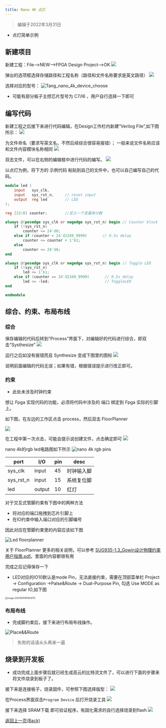 ```yaml
---
title: Nano 4K 点灯
---
```


> 编辑于2022年3月31日

- 点灯简单示例

## 新建项目

新建工程：File-->NEW-->FPGA Design Project-->OK
    ![](./../../Tang-Nano/assets/LED-1.png)

弹出的选项框选择存储路径和工程名称（路径和文件名称要求是英文路径）
    ![](./../../Tang-Nano/assets/LED-2.png)

选择对应的型号：
    ![Tang_nano_4k_device_choose](./../assets/Nano_4K_device_choose.png)

- 可能有部分板子主控芯片型号为 C7/I6 ，用户自行选择一下即可

## 编写代码

新建工程之后接下来进行代码编辑，在Design工作栏内新建“Verilog File”,如下图所示：
    ![](./../../Tang-Nano/assets/LED-5.png)

为文件命名（要求写英文名，不然后续综合很容易报错）；
   一般来说文件名称应该和文件内容模块名称相同
    ![](./../../Tang-Nano/assets/LED-6.png)

双击文件，可以在右侧的编辑框中进行代码的编写。
    ![](./../../Tang-Nano/assets/LED-7.png)

以点灯为例，将下方的 示例代码 粘贴到自己的文件中，也可以自己编写自己的代码。

```verilog
module led (
    input   sys_clk,
    input   sys_rst_n,     // reset input
    output  reg led        // LED
);

reg [23:0] counter;        //定义一个变量来计数

always @(posedge sys_clk or negedge sys_rst_n) begin // Counter block
    if (!sys_rst_n)
        counter <= 24'd0;
    else if (counter < 24'd1349_9999)       // 0.5s delay
        counter <= counter + 1'b1;
    else
        counter <= 24'd0;
end

always @(posedge sys_clk or negedge sys_rst_n) begin // Toggle LED
    if (!sys_rst_n)
        led <= 1'b1;
    else if (counter == 24'd1349_9999)       // 0.5s delay
        led <= ~led;                         // ToggleLED
end

endmodule

```

## 综合、约束、布局布线

### 综合

保存编辑的代码后转到“Process”界面下，对编辑好的代码进行综合，即双击“Systhesize”
    ![](./../../Tang-Nano-9K/nano_9k/nano_9k_synthsize.png)

运行之后如没有报错而且 Synthesize 变成下图里的图标
    ![](./../../Tang-Nano/assets/LED.png) 

说明前面编辑的代码无误；如果有错，根据错误提示进行改正即可。

### 约束

- 此处未涉及时钟约束

想让 Fpga 实现代码的功能，必须将代码中涉及的 端口 绑定到 Fpga 实际的引脚上。

如下图，在左边的工作区点击 process，然后双击 FloorPlanner

![](./../../assets/examples/led_pjt_2.png)

在工程中第一次点击，可能会提示说创建文件，点击确定即可
![](./../../Tang-Nano/assets/LED-9.png)

nano 4k的rgb led电路图如下所示
    ![](./../assets/LED_Pin.png "nano 4k rgb pins")

| port      | I/O    | pin | desc       |
| --------- | ------ | --- | ---------- |
| sys_clk   | input  | 45  | 时钟输入脚 |
| sys_rst_n | input  | 15  | 系统复位脚 |
| led       | output | 10  | 红灯       |

对于交互式管脚约束有下图中的两种方法
- 将对应的端口拖拽到芯片引脚上
- 在IO约束中输入端口对应的引脚编号

因此对应在管脚约束里的内容应该如下图
  
![Led floorplanner](./../assets/LED_FloorPlanner.png)

关于 FloorPlanner 更多的相关说明，可以参考 [SUG935-1.3_Gowin设计物理约束用户指南.pdf](http://cdn.gowinsemi.com.cn/SUG935-1.3_Gowin%E8%AE%BE%E8%AE%A1%E7%89%A9%E7%90%86%E7%BA%A6%E6%9D%9F%E7%94%A8%E6%88%B7%E6%8C%87%E5%8D%97.pdf)。里面的内容都很有用

完成之后记得保存一下

- LED对应的IO10默认是mode Pin，无法直接约束，需要在顶部菜单栏
Project -> Configuration ->Palse&Route -> Dual-Purpose Pin,
勾选 Use MODE as regular IO,如下图

<img src="./../tang/assets/../../../assets/Nano-4K/4K-led-2.png" alt="image-20210810161934170" style="zoom:50%;" />


### 布局布线

- 完成脚约束后，接下来进行布局布线操作。

![Place&&Route](./../assets/Place&Route.png)

> 失败的话请从头再来一遍

## 烧录到开发板

- 成功完成上面步骤后就已经生成高云的比特流文件了，可以进行下面的步骤来将文件烧录到板子了。

接下来是连接板子，烧录固件，可参照下图选择版型：
![](./../assets/nano_4k_device_scan.png)

在Process界面双击`Program Device` 后打开烧录工具
    ![](./../assets/Open_Programmer.png)


接下来选择 SRAM下载 即可验证程序。有固化需求的自行选择烧录到flash
    ![](./../assets/Programmer_device.png)



<p id="back">
    <a href="#" onClick="javascript :history.back(-1);">返回上一页(Back)</a>
</p>